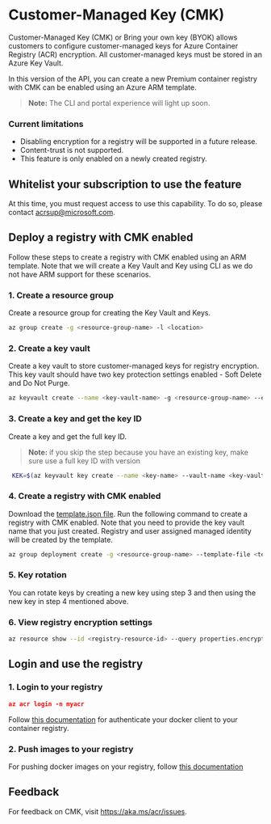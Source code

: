 # Customer-Managed Key (CMK)

Customer-Managed Key (CMK) or Bring your own key (BYOK) allows customers to configure customer-managed keys for Azure Container Registry (ACR) encryption. All customer-managed keys must be stored in an Azure Key Vault.

In this version of the API, you can create a new Premium container registry with CMK can be enabled using an Azure ARM template. 

> **Note:** The  CLI  and portal experience will light up soon.

### Current limitations

* Disabling encryption for a registry will be supported in a future release.
* Content-trust is not supported.
* This feature is only enabled on a newly created registry.

## Whitelist your subscription to use the feature

At this time, you must request access to use this capability. To do so, please contact acrsup@microsoft.com.

## Deploy a registry with CMK enabled

Follow these steps to create a registry with CMK enabled using an ARM template. Note that we will create a Key Vault and Key using CLI as we do not have ARM support for these scenarios.

### 1. Create a resource group

Create a resource group for creating the Key Vault and Keys.

```bash
az group create -g <resource-group-name> -l <location>
```

### 2. Create a key vault

Create a key vault to store customer-managed keys for registry encryption. This key vault should have two key protection settings enabled - Soft Delete and Do Not Purge. 

```bash
az keyvault create --name <key-vault-name> -g <resource-group-name> --enable-soft-delete --enable-purge-protection
```

### 3. Create a key and get the key ID

Create a key and get the full key ID. 
> **Note:** if you skip the step because you have an existing key, make sure use a full key ID with version

```bash
 KEK=$(az keyvault key create --name <key-name> --vault-name <key-vault-name> --query key.kid -o tsv)
 ```

### 4. Create a registry with CMK enabled

Download the [template.json file](https://github.com/Azure/acr/blob/master/docs/CMK/template.json). Run the following command to create a registry with CMK enabled. Note that you need to provide the key vault name that you just created. Registry and user assigned managed identity will be created by the template.

```bash
az group deployment create -g <resource-group-name> --template-file <template.json> --parameters vault_name=<key-vault-name> registry_name=<registry-name> identity_name=<managed-identity> kek_id=$KEK
```

### 5. Key rotation

You can rotate keys by creating a new key using step 3 and then using the new key in step 4 mentioned above.

### 6. View registry encryption settings

```bash
az resource show --id <registry-resource-id> --query properties.encryption --api-version 2019-12-01-preview
```

## Login and use the registry

### 1. Login to your registry

```json
az acr login -n myacr
```

Follow [this documentation](https://docs.microsoft.com/en-us/azure/container-registry/container-registry-authentication) for authenticate your docker client to your container registry.

### 2. Push images to your registry

For pushing docker images on your registry, follow [this documentation](https://docs.microsoft.com/en-us/azure/container-registry/container-registry-get-started-docker-cli)

## Feedback

For feedback on CMK, visit https://aka.ms/acr/issues.
